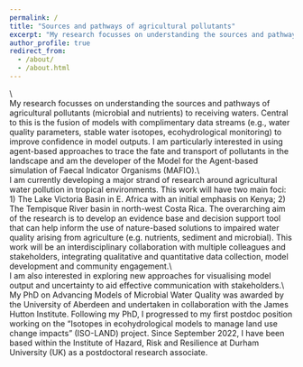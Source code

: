 ```yaml
---
permalink: /
title: "Sources and pathways of agricultural pollutants"
excerpt: "My research focusses on understanding the sources and pathways of agricultural pollutants to receiving waters"
author_profile: true
redirect_from: 
  - /about/
  - /about.html
---
```

\\\
My research focusses on understanding the sources and pathways of agricultural pollutants (microbial and nutrients) to receiving waters. Central to this is the fusion of models with complimentary data streams (e.g., water quality parameters, stable water isotopes, ecohydrological monitoring) to improve confidence in model outputs. I am particularly interested in using agent-based approaches to trace the fate and transport of pollutants in the landscape and am the developer of the Model for the Agent-based simulation of Faecal Indicator Organisms (MAFIO).\\\
I am currently developing a major strand of research around agricultural water pollution in tropical environments. This work will have two main foci: 1) The Lake Victoria Basin in E. Africa with an initial emphasis on Kenya; 2) The Tempisque River basin in north-west Costa Rica. The overarching aim of the research is to develop an evidence base and decision support tool that can help inform the use of nature-based solutions to impaired water quality arising from agriculture (e.g. nutrients, sediment and microbial). This work will be an interdisciplinary collaboration with multiple colleagues and stakeholders, integrating qualitative and quantitative data collection, model development and community engagement.\\\
I am also interested in exploring new approaches for visualising model output and uncertainty to aid effective communication with stakeholders.\\\
My PhD on Advancing Models of Microbial Water Quality was awarded by the University of Aberdeen and undertaken in collaboration with the James Hutton Institute. Following my PhD, I progressed to my first postdoc position working on the “Isotopes in ecohydrological models to manage land use change impacts” (ISO-LAND) project. Since September 2022, I have been based within the Institute of Hazard, Risk and Resilience at Durham University (UK) as a postdoctoral research associate.
